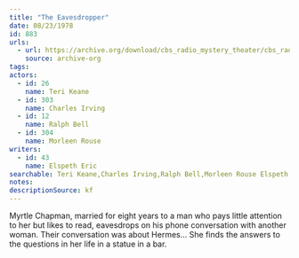 ```yaml
---
title: "The Eavesdropper"
date: 08/23/1978
id: 883
urls: 
  - url: https://archive.org/download/cbs_radio_mystery_theater/cbs_radio_mystery_theater-0851-0900.zip/cbs_radio_mystery_theater-0851-0900%2Fcbsrmt_0883_the_eavesdropper.mp3
    source: archive-org
tags: 
actors:  
  - id: 26
    name: Teri Keane  
  - id: 303
    name: Charles Irving  
  - id: 12
    name: Ralph Bell  
  - id: 304
    name: Morleen Rouse
writers:  
  - id: 43
    name: Elspeth Eric
searchable: Teri Keane,Charles Irving,Ralph Bell,Morleen Rouse Elspeth Eric
notes: 
descriptionSource: kf
---
```

Myrtle Chapman, married for eight years to a man who pays little attention to her but likes to read, eavesdrops on his phone conversation with another woman. Their conversation was about Hermes... She finds the answers to the questions in her life in a statue in a bar.